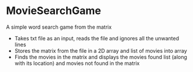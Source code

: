 # MovieSearchGame
A simple word search game from the matrix
- Takes txt file as an input, reads the file and ignores all the unwanted lines
- Stores the matrix from the file in a 2D array and list of movies into array
- Finds the movies in the matrix and displays the movies found list (along with its location) and movies not found in the matrix
